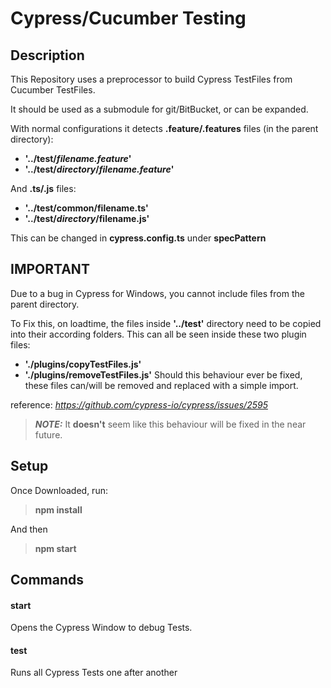 # Cypress/Cucumber Testing

## Description
This Repository uses a preprocessor to build Cypress TestFiles from Cucumber TestFiles.

It should be used as a submodule for git/BitBucket, or can be expanded.


With normal configurations it detects **.feature/.features** files (in the parent directory):
- **'../test/*filename.feature*'**
- **'../test/*directory*/*filename.feature*'**

And **.ts/.js** files:
- **'../test/common/filename.ts'**
- **'../test/*directory*/filename.js'**


This can be changed in **cypress.config.ts** under **specPattern**

## IMPORTANT
Due to a bug in Cypress for Windows, you cannot include files from the parent directory.

To Fix this, on loadtime, the files inside **'../test'** directory need to be copied into their according folders. This can all be seen inside these two plugin files:
- **'./plugins/copyTestFiles.js'**
- **'./plugins/removeTestFiles.js'**
Should this behaviour ever be fixed, these files can/will be removed and replaced with a simple import.

reference: *https://github.com/cypress-io/cypress/issues/2595*
> **_NOTE:_** It **doesn't** seem like this behaviour will be fixed in the near future.

## Setup
Once Downloaded, run:
> **npm install**

And then
> **npm start**

## Commands

#### start
Opens the Cypress Window to debug Tests.

#### test
Runs all Cypress Tests one after another

